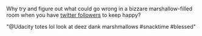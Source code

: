 
Why try and figure out what could go wrong in a bizzare
 marshallow-filled room when you have [twitter followers](https://twitter.com/staypuft?lang=en) to keep happy?

"@Udacity totes lol look at deez dank marshmallows #snacktime #blessed"

